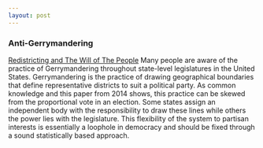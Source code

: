 ```yaml
---
layout: post
---
```


### Anti-Gerrymandering
[Redistricting and The Will of The People](https://arxiv.org/abs/1410.8796) 
Many people are aware of the practice of Gerrymandering throughout state-level legislatures in the United States. Gerrymandering is the practice of drawing geographical boundaries that define representative districts to suit a political party. As common knowledge and this paper from 2014 shows, this practice can be skewed from the proportional vote in an election. Some states assign an independent body with the responsibility to draw these lines while others the power lies with the legislature. This flexibility of the system to partisan interests is essentially a loophole in democracy and should be fixed through a sound statistically based approach. 

